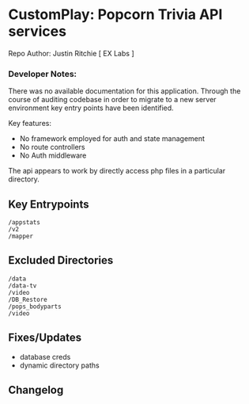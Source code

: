 # CustomPlay: Popcorn Trivia API services

Repo Author: Justin Ritchie [ EX Labs ]


### Developer Notes: 

There was no available documentation for this application. Through the course of auditing codebase in order to migrate to a new server environment key entry points have been identified.

Key features:
- No framework employed for auth and state management
- No route controllers 
- No Auth middleware

The api appears to work by directly access php files in a particular directory.


## Key Entrypoints

	/appstats
	/v2
	/mapper

## Excluded Directories

	/data
	/data-tv
	/video
	/DB_Restore
	/pops_bodyparts
	/video

## Fixes/Updates

- database creds
- dynamic directory paths

## Changelog
